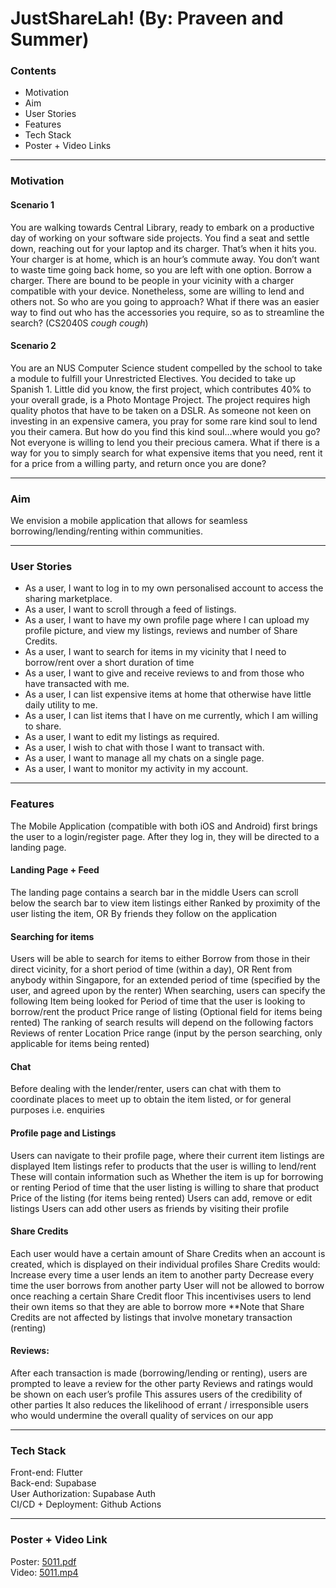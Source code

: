 # JustShareLah! (By: Praveen and Summer)

### Contents
- Motivation
- Aim
- User Stories
- Features
- Tech Stack
- Poster + Video Links
<hr>

### Motivation

#### Scenario 1
You are walking towards Central Library, ready to embark on a productive day of working on your software side projects. You find a seat and settle down, reaching out for your laptop and its charger. That’s when it hits you. Your charger is at home, which is an hour’s commute away. You don’t want to waste time going back home, so you are left with one option. Borrow a charger. There are bound to be people in your vicinity with a charger compatible with your device. Nonetheless, some are willing to lend and others not. So who are you going to approach? What if there was an easier way to find out who has the accessories you require, so as to streamline the search? (CS2040S *cough* *cough*)

#### Scenario 2
You are an NUS Computer Science student compelled by the school to take a module to fulfill your Unrestricted Electives. You decided to take up Spanish 1. Little did you know, the first project, which contributes 40% to your overall grade, is a Photo Montage Project. The project requires high quality photos that have to be taken on a DSLR. As someone not keen on investing in an expensive camera, you pray for some rare kind soul to lend you their camera. But how do you find this kind soul…where would you go? Not everyone is willing to lend you their precious camera. What if there is a way for you to simply search for what expensive items that you need, rent it for a price from a willing party, and return once you are done?
<hr>

### Aim

We envision a mobile application that allows for seamless borrowing/lending/renting within communities.
<br>
<hr>

### User Stories
- As a user, I want to log in to my own personalised account to access the sharing marketplace.
- As a user, I want to scroll through a feed of listings.
- As a user, I want to have my own profile page where I can upload my profile picture, and view my listings, reviews and number of Share Credits. 
- As a user, I want to search for items in my vicinity that I need to borrow/rent over a short duration of time
- As a user, I want to give and receive reviews to and from those who have transacted with me.
- As a user, I can list expensive items at home that otherwise have little daily utility to me.
- As a user, I can list items that I have on me currently, which I am willing to share.
- As a user, I want to edit my listings as required.
- As a user, I wish to chat with those I want to transact with.
- As a user, I want to manage all my chats on a single page.
- As a user, I want to monitor my activity in my account.
<hr>

### Features

The Mobile Application (compatible with both iOS and Android) first brings the user to a login/register page. After they log in, they will be directed to a landing page. 

#### Landing Page + Feed
The landing page contains a search bar in the middle
Users can scroll below the search bar to view item listings either
Ranked by proximity of the user listing the item, OR
By friends they follow on the application

#### Searching for items
Users will be able to search for items to either
Borrow from those in their direct vicinity, for a short period of time (within a day), OR
Rent from anybody within Singapore, for an extended period of time (specified by the user, and agreed upon by the renter)
When searching, users can specify the following
Item being looked for
Period of time that the user is looking to borrow/rent the product
Price range of listing (Optional field for items being rented)
The ranking of search results will depend on the following factors
Reviews of renter
Location
Price range (input by the person searching, only applicable for items being rented)

#### Chat
Before dealing with the lender/renter, users can chat with them to coordinate places to meet up to obtain the item listed, or for general purposes i.e. enquiries

#### Profile page and Listings
Users can navigate to their profile page, where their current item listings are displayed
Item listings refer to products that the user is willing to lend/rent
These will contain information such as
Whether the item is up for borrowing or renting
Period of time that the user listing is willing to share that product
Price of the listing (for items being rented)
Users can add, remove or edit listings
Users can add other users as friends by visiting their profile

#### Share Credits
Each user would have a certain amount of Share Credits when an account is created, which is displayed on their individual profiles
Share Credits would:
Increase every time a user lends an item to another party
Decrease every time the user borrows from another party
User will not be allowed to borrow once reaching a certain Share Credit floor
This incentivises users to lend their own items so that they are able to borrow more
**Note that Share Credits are not affected by listings that involve monetary transaction (renting)

#### Reviews:
After each transaction is made (borrowing/lending or renting), users are prompted to leave a review for the other party
Reviews and ratings would be shown on each user’s profile
This assures users of the credibility of other parties
It also reduces the likelihood of errant / irresponsible users who would undermine the overall quality of services on our app
<hr>

### Tech Stack
Front-end: Flutter<br>
Back-end: Supabase<br>
User Authorization: Supabase Auth<br>
CI/CD + Deployment: Github Actions
<hr>

### Poster + Video Link
Poster: [5011.pdf](https://drive.google.com/file/d/1lvXZxw3PGwX0bxjjKtWldovTyYTCKdrd/view?usp=sharing)<br>
Video: [5011.mp4](https://drive.google.com/file/d/1ON6u0wTBIKMeA11svlxJA-YJkGRfGv1m/view?usp=sharing)
